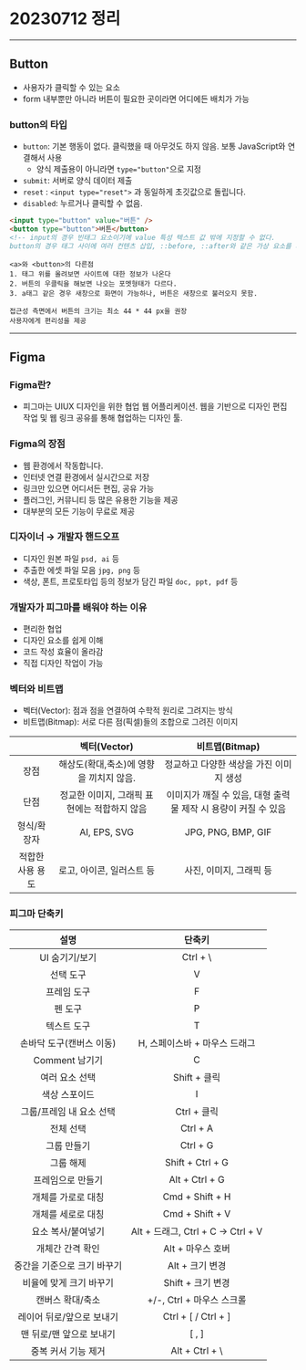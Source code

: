 # 20230712 정리

---

## Button

- 사용자가 클릭할 수 있는 요소
- form 내부뿐만 아니라 버튼이 필요한 곳이라면 어디에든 배치가 가능

### button의 타입

- `button`: 기본 행동이 없다. 클릭했을 때 아무것도 하지 않음. 보통 JavaScript와 연결해서 사용
  - 양식 제출용이 아니라면 `type="button"`으로 지정
- `submit`: 서버로 양식 데이터 제출
- `reset` : `<input type="reset">` 과 동일하게 초깃값으로 돌립니다.
- `disabled`: 누르거나 클릭할 수 없음.

```html
<input type="button" value="버튼" />
<button type="button">버튼</button>
<!-- input의 경우 빈태그 요소이기에 value 특성 텍스트 값 밖에 지정할 수 없다.
button의 경우 태그 사이에 여러 컨텐츠 삽입, ::before, ::after와 같은 가상 요소를 사용 가능 -->
```

```
<a>와 <button>의 다른점
1. 태그 위를 올려보면 사이트에 대한 정보가 나온다
2. 버튼의 우클릭을 해보면 나오는 포멧형태가 다르다.
3. a태그 같은 경우 새창으로 화면이 가능하나, 버튼은 새창으로 불러오지 못함.
```

```
접근성 측면에서 버튼의 크기는 최소 44 * 44 px을 권장
사용자에게 편리성을 제공
```

---

## Figma

### Figma란?

- 피그마는 UIUX 디자인을 위한 협업 웹 어플리케이션. 웹을 기반으로 디자인 편집 작업 및 웹 링크 공유를 통해 협업하는 디자인 툴.

### Figma의 장점

- 웹 환경에서 작동합니다.
- 인터넷 연결 환경에서 실시간으로 저장
- 링크만 있으면 어디서든 편집, 공유 가능
- 플러그인, 커뮤니티 등 많은 유용한 기능을 제공
- 대부분의 모든 기능이 무료로 제공

### 디자이너 → 개발자 핸드오프

- 디자인 원본 파일 `psd, ai` 등
- 추출한 에셋 파일 모음 `jpg, png` 등
- 색상, 폰트, 프로토타입 등의 정보가 담긴 파일 `doc, ppt, pdf` 등

### 개발자가 피그마를 배워야 하는 이유

- 편리한 협업
- 디자인 요소를 쉽게 이해
- 코드 작성 효율이 올라감
- 직접 디자인 작업이 가능

### 벡터와 비트맵

- 벡터(Vector): 점과 점을 연결하여 수학적 원리로 그려지는 방식
- 비트맵(Bitmap): 서로 다른 점(픽셀)들의 조합으로 그려진 이미지

|              |          벡터(Vector)                 |                         비트맵(Bitmap)                         |
| :--------------: | :------------------------------------------: | :------------------------------------------------------------: |
|       장점       |   해상도(확대,축소)에 영향을 끼치지 않음.    |            정교하고 다양한 색상을 가진 이미지 생성             |
|       단점       | 정교한 이미지, 그래픽 표현에는 적합하지 않음 | 이미지가 깨질 수 있음, 대형 출력물 제작 시 용량이 커질 수 있음 |
|   형식/확장자    |                 AI, EPS, SVG                 |                       JPG, PNG, BMP, GIF                       |
| 적합한 사용 용도 |          로고, 아이콘, 일러스트 등           |                    사진, 이미지, 그래픽 등                     |


### 피그마 단축키

|            설명             |              단축키               |
| :-------------------------: | :-------------------------------: |
|       UI 숨기기/보기        |             Ctrl + \              |
|          선택 도구          |                 V                 |
|         프레임 도구         |                 F                 |
|           펜 도구           |                 P                 |
|         텍스트 도구         |                 T                 |
|  손바닥 도구(캔버스 이동)   |   H, 스페이스바 + 마우스 드래그   |
|       Comment 남기기        |                 C                 |
|       여러 요소 선택        |           Shift + 클릭            |
|        색상 스포이드        |                 I                 |
|  그룹/프레임 내 요소 선택   |            Ctrl + 클릭            |
|          전체 선택          |             Ctrl + A              |
|         그룹 만들기         |             Ctrl + G              |
|          그룹 해제          |         Shift + Ctrl + G          |
|      프레임으로 만들기      |          Alt + Ctrl + G           |
|     개체를 가로로 대칭      |          Cmd + Shift + H          |
|     개체를 세로로 대칭      |          Cmd + Shift + V          |
|     요소 복사/붙여넣기      | Alt + 드래그, Ctrl + C → Ctrl + V |
|      개체간 간격 확인       |         Alt + 마우스 호버         |
| 중간을 기준으로 크기 바꾸기 |          Alt + 크기 변경          |
|   비율에 맞게 크기 바꾸기   |         Shift + 크기 변경         |
|      캔버스 확대/축소       |     +/-, Ctrl + 마우스 스크롤     |
|  레이어 뒤로/앞으로 보내기  |        Ctrl + [ / Ctrl + ]        |
|  맨 뒤로/맨 앞으로 보내기   |               [ , ]               |
|     중복 커서 기능 제거     |          Alt + Ctrl + \           |
